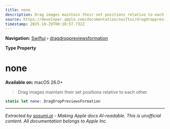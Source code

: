 ```yaml
---
title: none
description: Drag images maintain their set positions relative to each other.
source: https://developer.apple.com/documentation/swiftui/dragdroppreviewsformation/none
timestamp: 2025-10-29T00:10:57.732Z
---
```


**Navigation:** [Swiftui](/documentation/swiftui) › [dragdroppreviewsformation](/documentation/swiftui/dragdroppreviewsformation)

**Type Property**

# none

**Available on:** macOS 26.0+

> Drag images maintain their set positions relative to each other.

```swift
static let none: DragDropPreviewsFormation
```

---

*Extracted by [sosumi.ai](https://sosumi.ai) - Making Apple docs AI-readable.*
*This is unofficial content. All documentation belongs to Apple Inc.*
